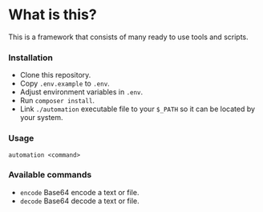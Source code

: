 # What is this?
This is a framework that consists of many ready to use tools and scripts.

### Installation
* Clone this repository.
* Copy `.env.example` to `.env`.
* Adjust environment variables in `.env`.
* Run `composer install`.
* Link `./automation` executable file to your `$_PATH` so it can be located by your system.

### Usage
```automation <command>```

### Available commands
* `encode` Base64 encode a text or file.
* `decode` Base64 decode a text or file.
